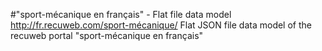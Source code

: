 #"sport-mécanique en français" - Flat file data model
http://fr.recuweb.com/sport-mécanique/
Flat JSON file data model of the recuweb portal "sport-mécanique en français"
